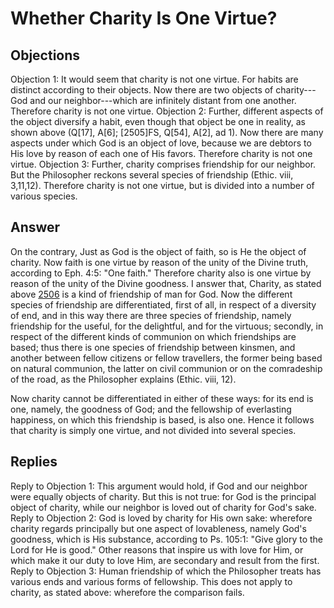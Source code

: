# Whether Charity Is One Virtue?
## Objections
Objection 1: It would seem that charity is not one virtue. For habits are distinct according to their objects. Now there are two objects of charity---God and our neighbor---which are infinitely distant from one another. Therefore charity is not one virtue.
Objection 2: Further, different aspects of the object diversify a habit, even though that object be one in reality, as shown above (Q[17], A[6]; [2505]FS, Q[54], A[2], ad 1). Now there are many aspects under which God is an object of love, because we are debtors to His love by reason of each one of His favors. Therefore charity is not one virtue.
Objection 3: Further, charity comprises friendship for our neighbor. But the Philosopher reckons several species of friendship (Ethic. viii, 3,11,12). Therefore charity is not one virtue, but is divided into a number of various species.
## Answer
On the contrary, Just as God is the object of faith, so is He the object of charity. Now faith is one virtue by reason of the unity of the Divine truth, according to Eph. 4:5: "One faith." Therefore charity also is one virtue by reason of the unity of the Divine goodness.
I answer that, Charity, as stated above [2506](A[1]) is a kind of friendship of man for God. Now the different species of friendship are differentiated, first of all, in respect of a diversity of end, and in this way there are three species of friendship, namely friendship for the useful, for the delightful, and for the virtuous; secondly, in respect of the different kinds of communion on which friendships are based; thus there is one species of friendship between kinsmen, and another between fellow citizens or fellow travellers, the former being based on natural communion, the latter on civil communion or on the comradeship of the road, as the Philosopher explains (Ethic. viii, 12).

Now charity cannot be differentiated in either of these ways: for its end is one, namely, the goodness of God; and the fellowship of everlasting happiness, on which this friendship is based, is also one. Hence it follows that charity is simply one virtue, and not divided into several species.
## Replies
Reply to Objection 1: This argument would hold, if God and our neighbor were equally objects of charity. But this is not true: for God is the principal object of charity, while our neighbor is loved out of charity for God's sake.
Reply to Objection 2: God is loved by charity for His own sake: wherefore charity regards principally but one aspect of lovableness, namely God's goodness, which is His substance, according to Ps. 105:1: "Give glory to the Lord for He is good." Other reasons that inspire us with love for Him, or which make it our duty to love Him, are secondary and result from the first.
Reply to Objection 3: Human friendship of which the Philosopher treats has various ends and various forms of fellowship. This does not apply to charity, as stated above: wherefore the comparison fails.